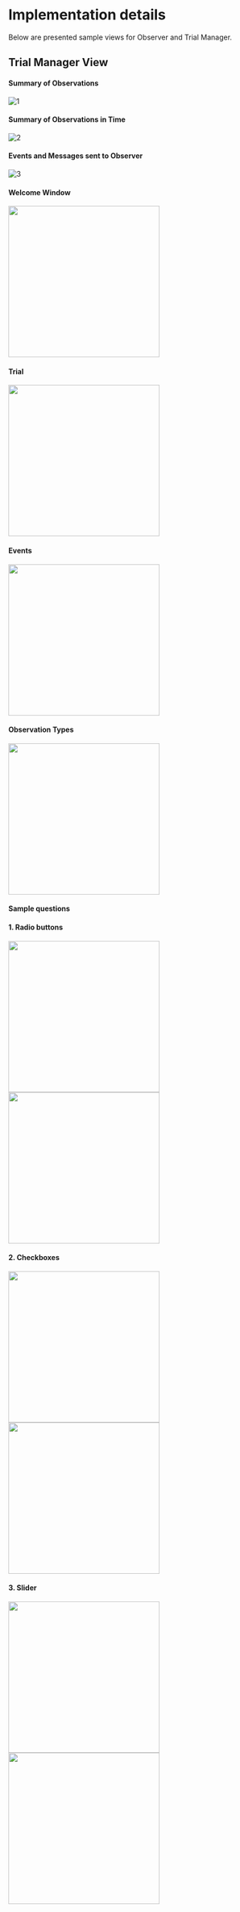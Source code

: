 # Implementation details
Below are presented sample views for Observer and Trial Manager.

## Trial Manager View

#### Summary of Observations
![1](./img/1.png)
#### Summary of Observations in Time
![2](./img/2.png)
#### Events and Messages sent to Observer
![3](./img/3.png)

#### Welcome Window
<img src="./img/welcome.png" width="300">

#### Trial
<img src="./img/trial.png" width="300">

#### Events
<img src="./img/obsEventView.png" width="300">

#### Observation Types
<img src="./img/type.png" width="300">

#### Sample questions

#### 1. Radio buttons
<img src="./img/radiobut1.png" width="300">
<img src="./img/radiobut2.png" width="300">

#### 2. Checkboxes
<img src="./img/chckbx1.png" width="300">
<img src="./img/chbox2.png" width="300">

#### 3. Slider
<img src="./img/slider1.png" width="300">
<img src="./img/slider2.png" width="300">






